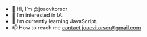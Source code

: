 - 👋 Hi, I’m @joaovitorscr
- 👀 I’m interested in IA.
- 🌱 I’m currently learning JavaScript.
- 📫 How to reach me contact.joaovitorscr@gmail.com

<!---
joaovitorscr/joaovitorscr is a ✨ special ✨ repository because its `README.md` (this file) appears on your GitHub profile.
You can click the Preview link to take a look at your changes.
--->
